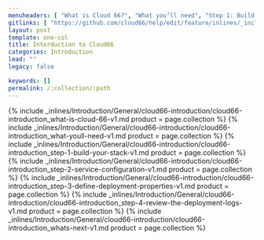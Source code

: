```yaml
---
menuheaders: [ "What is Cloud 66?", "What you’ll need", "Step 1: Build your stack", "Step 2: Service configuration", "Step 3: Define deployment properties", "Step 4: Review the deployment logs", "What's next?" ]
gitlinks: [ "https://github.com/cloud66/help/edit/feature/inlines/_includes/_inlines/Introduction/General/cloud66-introduction/cloud66-introduction_what-is-cloud-66-v1.md", "https://github.com/cloud66/help/edit/feature/inlines/_includes/_inlines/Introduction/General/cloud66-introduction/cloud66-introduction_what-youll-need-v1.md", "https://github.com/cloud66/help/edit/feature/inlines/_includes/_inlines/Introduction/General/cloud66-introduction/cloud66-introduction_step-1-build-your-stack-v1.md", "https://github.com/cloud66/help/edit/feature/inlines/_includes/_inlines/Introduction/General/cloud66-introduction/cloud66-introduction_step-2-service-configuration-v1.md", "https://github.com/cloud66/help/edit/feature/inlines/_includes/_inlines/Introduction/General/cloud66-introduction/cloud66-introduction_step-3-define-deployment-properties-v1.md", "https://github.com/cloud66/help/edit/feature/inlines/_includes/_inlines/Introduction/General/cloud66-introduction/cloud66-introduction_step-4-review-the-deployment-logs-v1.md", "https://github.com/cloud66/help/edit/feature/inlines/_includes/_inlines/Introduction/General/cloud66-introduction/cloud66-introduction_whats-next-v1.md" ]
layout: post
template: one-col
title: Intorduction to Cloud66
categories: Introduction
lead: ""
legacy: false

keywords: []
permalink: /:collection/:path
---
```





<a href="#what-is-cloud-66"></a>{% include _inlines/Introduction/General/cloud66-introduction/cloud66-introduction_what-is-cloud-66-v1.md  product = page.collection %}
<a href="#what-youll-need"></a>{% include _inlines/Introduction/General/cloud66-introduction/cloud66-introduction_what-youll-need-v1.md  product = page.collection %}
<a href="#step-1-build-your-stack"></a>{% include _inlines/Introduction/General/cloud66-introduction/cloud66-introduction_step-1-build-your-stack-v1.md  product = page.collection %}
<a href="#step-2-service-configuration"></a>{% include _inlines/Introduction/General/cloud66-introduction/cloud66-introduction_step-2-service-configuration-v1.md  product = page.collection %}
<a href="#step-3-define-deployment-properties"></a>{% include _inlines/Introduction/General/cloud66-introduction/cloud66-introduction_step-3-define-deployment-properties-v1.md  product = page.collection %}
<a href="#step-4-review-the-deployment-logs"></a>{% include _inlines/Introduction/General/cloud66-introduction/cloud66-introduction_step-4-review-the-deployment-logs-v1.md  product = page.collection %}
<a href="#whats-next"></a>{% include _inlines/Introduction/General/cloud66-introduction/cloud66-introduction_whats-next-v1.md  product = page.collection %}